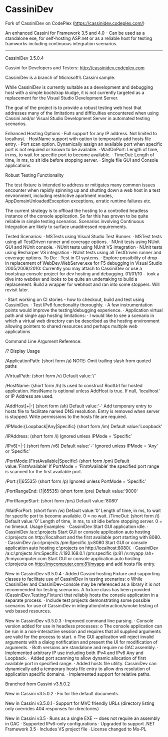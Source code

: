 CassiniDev
==========

Fork of CassiniDev on CodePlex (https://cassinidev.codeplex.com/)

An enhanced Cassini for Framework 3.5 and 4.0 - Can be used as a standalone exe, for self-hosting ASP.net or as a reliable host for testing framworks including continuous integration scenarios.

----------------------------------------------------------------------------------------

CassiniDev 3.5.0.4

Cassini for Developers and Testers:  http://cassinidev.codeplex.com
 
CassiniDev is a branch of Microsoft’s Cassini sample.
 
While CassiniDev is currently suitable as a development and debugging host with a simple bootstrap kludge, it is not 
currently targeted as a replacement for the Visual Studio Development Server.
 
The goal of the project is to provide a robust testing web host that addresses many of the limitations and 
difficulties encountered when using Cassini and/or Visual Studio Development Server in automated testing scenarios.
 
Enhanced Hosting Options
·         Full support for any IP address. Not limited to localhost.
·         HostName support with option to temporarily add hosts file entry.
·         Port scan option. Dynamically assign an available port when specific port is not required or known to be available.
·         WaitOnPort: Length of time, in ms, to wait for specific port to become available.
·         TimeOut: Length of time, in ms, to sit idle before stopping server.
·         Single file GUI and Console applications.
 
Robust Testing Functionality
 
The test fixture is intended to address or mitigates many common issues encounter when rapidly spinning up and shutting down
a web host in a test environment, including restrictive apartment modes, AppDomainUnloadedException exceptions, erratic runtime
failures etc.
 
The current strategy is to offload the hosting to a controlled headless instance of the console application. So far this has proven
to be quite reliable in simple testing scenarios. Scenarios involving Continuous Integration are likely to surface unaddressed requirements.
 
Tested Scenarios:
·         MSTests using Visual Studio Test Runner.
·         MSTest tests using all TestDriven runner and coverage options.
·         NUnit tests using NUnit GUI and NUnit console.
·         NUnit tests using NUnit VS integration
·         NUnit tests using Resharper VS integration
·         NUnit tests using all TestDriven runner and coverage options.
To Do:
·         Test in CI systems.
·         Explore possibility of drop-in replacement of WebDev.WebServer.exe for F5 debugging in Visual Studio 2005/2008/2010:
Currently you may attach to CassiniDev or use a bootstrap console project for dev hosting and debugging.
01/01/10 - took a dive into webdev and looks to be quite an undertaking to build a replacement. Build a wrapper for webhost and ran into some stoppers. Will revisit later.
 
·         Start working on CI stories - how to checkout, build and test using CassiniDev.
·         Test IPv6 functionality thoroughly.
·         A few instrumentation points would improve the testing/debugging experience.
·          Application virtual path and single app hosting limitations:
·         I would like to see a scenario in which a virtual web directory can be described as the hosting environment allowing pointers to shared resources and perhaps multiple web applications
 
Command Line Argument Reference:
 
/?
Display Usage
 
/ApplicationPath:<string>
(short form /a)
NOTE: Omit trailing slash from quoted paths
 
/VirtualPath:<string>
(short form /v)
Default value:'/'
 
/HostName:<string>
(short form /h)
Is used to construct RootUrl for hosted application. HostName is optional unless AddHost is true. If null, ‘localhost’ or IP Address are used.
 
/AddHost[+|-]
(short form /ah)
Default value:'-'
Add temporary entry to hosts file to facilitate named DNS resolution. Entry is removed when server is stopped. Write permissions to the hosts file are required.
 
/IPMode:{Loopback|Any|Specific}
(short form /im)
Default value:'Loopback'
 
/IPAddress:<string>
(short form /i)
Ignored unless IPMode = ‘Specific’
 
/IPv6[+|-]
(short form /v6)
Default value:'-'
Ignored unless IPMode = ‘Any’ or ‘Specific’
 
/PortMode:{FirstAvailable|Specific}
(short form /pm)
Default value:'FirstAvailable'
If PortMode = ‘FirstAvailable’ the specified port range is scanned for the first available port.
 
/Port:{1|65535}
(short form /p)
Ignored unless PortMode = ‘Specific’
 
/PortRangeEnd: {1|65535}
(short form /pre)
Default value:'9000'
 
/PortRangeStart: <ushort>
(short form /prs)
Default value:'8080'
 
/WaitForPort: <int>
(short form /w)
Default value:'0'
Length of time, in ms, to wait for specific port to become available. 0 = no wait.
/TimeOut: <int>
(short form /t)
Default value:'0'
Length of time, in ms, to sit idle before stopping server. 0 = no timeout.
Usage Examples:
·         CassiniDev
Start GUI application idle.
·         CassiniDev /a:c:\projects
Start GUI or console application auto hosting c:\projects on http://localhost and the first available port starting with 8080.
·         CassiniDev /a:c:\projects /pm:Specific /p:8080
Start GUI or console application auto hosting c:\projects on http://localhost:8080/.
·         CassiniDev /a:c:\projects /im:Specific /i:192.168.0.1 /pm:specific /p:81 /v:myapp /ah+ /h:mycomputer.com
Start GUI or console application auto hosting c:\projects on http://mycomputer.com:81/myapp and add hosts file entry.
 
New in CassiniDev v3.5.0.4
·         Added Cassini hosting Fixture and supporting classes to facilitate use of CassiniDev in testing scenarios:
o   While CassiniDev and CassiniDev-console may be referenced as a library it is not recommended for testing scenarios.
A fixture class has been provided (CassiniDev.Testing.Fixture) that reliably hosts the console application in a separate process.
·         Include test projects demonstrating some possible scenarios for use of CassiniDev in integration/interaction/smoke testing of web based resources.
 
New in CassiniDev v3.5.0.3
·         Improved command line parsing.
·         Console version added for use in headless processes:
o   The console application can be run in a non-interactive session and requires that all supplied arguments are valid for the process to start.
o   The GUI application will reject invalid arguments with a dialog notification and present the UI for modification of arguments.
·         Both versions are standalone and require no GAC assembly.
·         Implemented arbitrary IP use including both IPv4 and IPv6 Any and Loopback.
·         Added port scanning to allow dynamic allocation of first available port in specified range.
·         Added hosts file utility. CassiniDev can dynamically add a temporary hosts file entry to allow dns resolution of application specific domains.
·         Implemented support for relative paths.
 
Branched from Cassini v3.5.0.2
 
New in Cassini v3.5.0.2
·         Fix for the default documents.
 
New in Cassini v3.5.0.1
·         Support for MVC friendly URLs (directory listing only overrides 404 responses for directories)
 
New in Cassini v3.5
·         Runs as a single EXE -- does not require an assembly in GAC
·         Supported IPv6-only configurations
·         Upgraded to support .NET Framework 3.5
·         Includes VS project file
·         License changed to Ms-PL
 
 